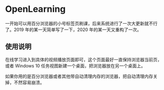 # OpenLearning

一开始可以用百分浏览器的小号标签页刷课，后来系统进行了一次大更新就不行了。2019 年的某一天简单写了一下，2020 年的某一天又重构了一次。

## 使用说明

在线学习进入到具体的视频播放页面即可，这个页面最好一直保持浏览器当前页，或者 Windows 10 任务视图新建一个桌面，把浏览器放在另一个桌面上。

如果你用的是百分浏览器或者其他带自动清理内存的浏览器，把自动清理内存关掉，不然容易崩溃。
